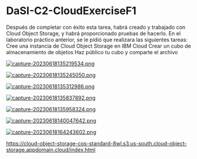 # DaSI-C2-CloudExerciseF1
Después de completar con éxito esta tarea, habrá creado y trabajado con Cloud Object Storage, y habrá proporcionado pruebas de hacerlo.  En el laboratorio práctico anterior, se le pidió que realizara las siguientes tareas:  Cree una instancia de Cloud Object Storage en IBM Cloud  Crear un cubo de almacenamiento de objetos Haz público tu cubo y comparte el archivo

[![capture-20230618135219534.png](https://i.postimg.cc/QNc4BGz5/capture-20230618135219534.png)](https://postimg.cc/5jNqGGbN)

[![capture-20230618135245050.png](https://i.postimg.cc/8zQ0KkrZ/capture-20230618135245050.png)](https://postimg.cc/rKjjzkj4)

[![capture-20230618135312986.png](https://i.postimg.cc/7LqQ4B97/capture-20230618135312986.png)](https://postimg.cc/681hLfD5)

[![capture-20230618135837892.png](https://i.postimg.cc/7Z3Qpv3w/capture-20230618135837892.png)](https://postimg.cc/Jshqk2Y2)

[![capture-20230618135958324.png](https://i.postimg.cc/W33WFhQ1/capture-20230618135958324.png)](https://postimg.cc/kV0FLXJ0)

[![capture-20230618140047642.png](https://i.postimg.cc/rpgZwSZH/capture-20230618140047642.png)](https://postimg.cc/94RYxqhP)

[![capture-20230618164243602.png](https://i.postimg.cc/vB0Fx8Ft/capture-20230618164243602.png)](https://postimg.cc/Hc8PfgLr)

https://cloud-object-storage-cos-standard-8wl.s3.us-south.cloud-object-storage.appdomain.cloud/index.html
